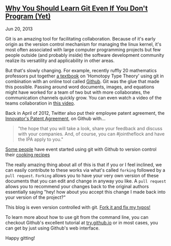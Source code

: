 ## [Why You Should Learn Git Even If You Don't Program (Yet)](/posts/why-you-should-learn-git.html)
Jun 20, 2013

Git is an amazing tool for facilitating collaboration. Because of it's early origin as the version control mechanism for managing the linux kernel, it's most often associated with large computer programming projects but few people outside (and probably inside) the software development community realize its versatility and applicability in other areas. 

But that's slowly changing. For example, recently ruffly 20 mathematics professors put together [a textbook](http://homotopytypetheory.org/book/) on 'Homotopy Type Theory' using git in combination with an online tool called [Github](https://github.com/HoTT/book). Git was the glue that made this possible. Passing around word documents, images, and equations might have worked for a team of two but with more collaborates, the communication channels quickly grow. You can even watch a video of the teams collaboration in [this video](http://vimeo.com/68761218).

Back in April of 2012, Twitter also put their employee patent agreement, the [Innovator's Patent Agreement](https://blog.twitter.com/2012/introducing-innovators-patent-agreement), on Github with...

> "the hope that you will take a look, share your feedback and discuss with your companies. And, of course, you can #jointheflock and have the IPA apply to you."

[Some people](https://github.com/maxogden) have event started using git with Github to version control their [cooking recipes](https://github.com/maxogden/recipes/blob/master/soup/chicken.md)

The really amazing thing about all of this is that if you or I feel inclined, we can easily contribute to these works via what's called `forking` followed by a `pull request`. `Forking` allows you to have your very own version of these documents that you can edit and change in anyway you like. A `pull request` allows you to recommend your changes back to the original authors essentially saying "hey! how about you accept this change I made back into your version of the project?"

This blog is even version controlled with git. [Fork it and fix my typos!](https://github.com/vicapow/vicapow.github.io)

To learn more about how to use git from the command line, you can checkout Github's excellent tutorial at [try.github.io](http://try.github.io/) or in most cases, you can get by just using Github's web interface.

Happy gitting!